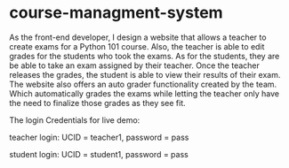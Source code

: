 # course-managment-system
As the front-end developer, I design a website that allows a teacher to create exams for a Python 101 course. Also, the teacher is able to edit grades for the students who took the exams. As for the students, they are be able to take an exam assigned by their teacher. Once the teacher releases the grades, the student is able to view their results of their exam. The website also offers an auto grader functionality created by the team. Which automatically grades the exams while letting the teacher only have the need to finalize those grades as they see fit.

The login Credentials for live demo:

teacher login:
  UCID = teacher1,
  password = pass
  
student login:
  UCID = student1,
  password = pass

